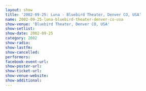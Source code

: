 ```yaml
---
layout: show
title: '2002-09-25: Luna - Bluebird Theater, Denver CO, USA'
name: 2002-09-25-luna-bluebird-theater-denver-co-usa
show-venue: 'Bluebird Theater, Denver CO, USA'
show-setlist: 
show-date: 2002-09-25
category: 2002
show-radio: 
show-lastfm: 
show-cancelled: 
performers: 
facebook-event-url: 
show-poster-url: 
show-ticket-url: 
show-venue-website: 
show-additional: 
---
```


